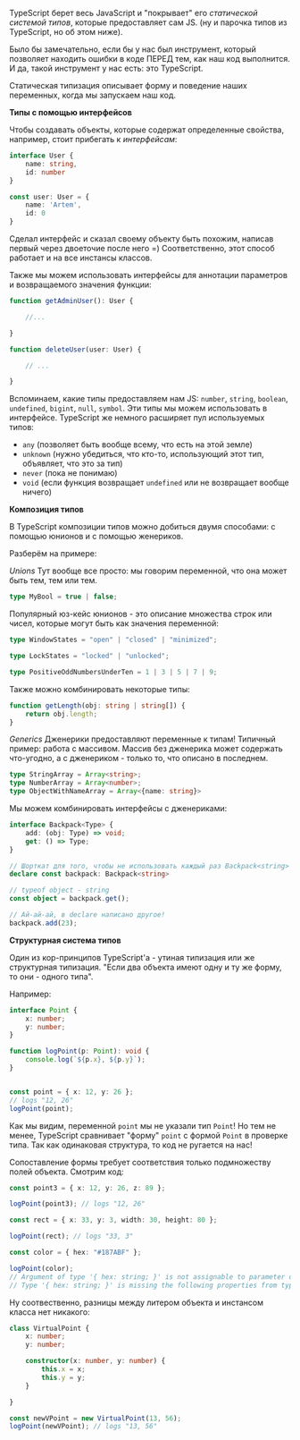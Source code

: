 TypeScript берет весь JavaScript и "покрывает" его *статической системой типов*, которые предоставляет сам JS. (ну и парочка типов из TypeScript, но об этом ниже).

Было бы замечательно, если бы у нас был инструмент, который позволяет находить ошибки в коде ПЕРЕД тем, как наш код выполнится.
И да, такой инструмент у нас есть: это TypeScript.

Статическая типизация описывает форму и поведение наших переменных, когда мы запускаем наш код.

**Типы с помощью интерфейсов**

Чтобы создавать объекты, которые содержат определенные свойства, например, стоит прибегать к *интерфейсам*:
```ts
interface User {
	name: string,
	id: number
}

const user: User = {
	name: 'Artem',
	id: 0
}

```

Сделал интерфейс и сказал своему объекту быть похожим, написав первый через двоеточие после него =) Соответственно, этот способ работает и на все инстансы классов.

Также мы можем использовать интерфейсы для аннотации параметров и возвращаемого значения функции:
```ts
function getAdminUser(): User {

	//...

}

function deleteUser(user: User) {

	// ...

}
```

Вспоминаем, какие типы предоставляем нам JS: `number`, `string`, `boolean`, `undefined`, `bigint`, `null`, `symbol`. Эти типы мы можем использовать в интерфейсе. 
TypeScript же немного расширяет пул используемых типов:
- `any` (позволяет быть вообще всему, что есть на этой земле)
- `unknown` (нужно убедиться, что кто-то, использующий этот тип, объявляет, что это за тип)
- `never` (пока не понимаю)
- `void` (если функция возвращает `undefined` или не возвращает вообще ничего)

**Композиция типов**

В TypeScript композиции типов можно добиться двумя способами: с помощью юнионов и с помощью женериков.

Разберём на примере:

*Unions*
Тут вообще все просто: мы говорим переменной, что она может быть тем, тем или тем.
```ts
type MyBool = true | false;
```

Популярный юз-кейс юнионов - это описание множества строк или чисел, которые могут быть как значения переменной:
```ts
type WindowStates = "open" | "closed" | "minimized";

type LockStates = "locked" | "unlocked";

type PositiveOddNumbersUnderTen = 1 | 3 | 5 | 7 | 9;
```

Также можно комбинировать некоторые типы:
```ts
function getLength(obj: string | string[]) {
	return obj.length;
}
```

*Generics*
Дженерики предоставляют переменные к типам! Типичный пример: работа с массивом. Массив без дженерика может содержать что-угодно, а с дженериком - только то, что описано в последнем.

```ts
type StringArray = Array<string>;
type NumberArray = Array<number>;
type ObjectWithNameArray = Array<{name: string}>
```

Мы можем комбинировать интерфейсы с дженериками:
```ts
interface Backpack<Type> {
	add: (obj: Type) => void;
	get: () => Type;
}

// Шорткат для того, чтобы не использовать каждый раз Backpack<string>
declare const backpack: Backpack<string>

// typeof object - string
const object = backpack.get();

// Ай-ай-ай, в declare написано другое! 
backpack.add(23);
```

**Структурная система типов**

Один из кор-принципов TypeScript'а - утиная типизация или же структурная типизация.
"Если два объекта имеют одну и ту же форму, то они - одного типа".

Например:
```ts
interface Point {
	x: number;
	y: number;
}

function logPoint(p: Point): void {
	console.log(`${p.x}, ${p.y}`);
}


const point = { x: 12, y: 26 };
// logs "12, 26"
logPoint(point);
```

Как мы видим, переменной `point` мы не указали тип `Point`! Но тем не менее, TypeScript сравнивает "форму" `point` с формой `Point` в проверке типа. Так как одинаковая структура, то код не ругается на нас!

Сопоставление формы требует соответствия только подмножеству полей объекта.
Смотрим код:
```ts
const point3 = { x: 12, y: 26, z: 89 };

logPoint(point3); // logs "12, 26"

const rect = { x: 33, y: 3, width: 30, height: 80 };

logPoint(rect); // logs "33, 3"

const color = { hex: "#187ABF" };

logPoint(color);
// Argument of type '{ hex: string; }' is not assignable to parameter of type 'Point'. 
// Type '{ hex: string; }' is missing the following properties from type 'Point': x, y
```

Ну соотвественно, разницы между литером объекта и инстансом класса нет никакого:
```ts
class VirtualPoint {
	x: number;
	y: number;

	constructor(x: number, y: number) {
		this.x = x;
		this.y = y;
	}

}

const newVPoint = new VirtualPoint(13, 56);
logPoint(newVPoint); // logs "13, 56"
```